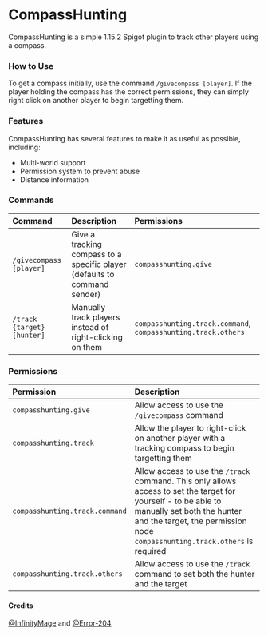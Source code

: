 # CompassHunting
CompassHunting is a simple 1.15.2 Spigot plugin to track other players using a compass.

### How to Use
To get a compass initially, use the command `/givecompass [player]`. If the player holding the compass has the correct permissions, they can simply right click on another player to begin targetting them.

### Features
CompassHunting has several features to make it as useful as possible, including:

- Multi-world support
- Permission system to prevent abuse
- Distance information

### Commands
| Command | Description | Permissions |
|:---|:---|:---|
| `/givecompass [player]` | Give a tracking compass to a specific player (defaults to command sender) | `compasshunting.give`
| `/track {target} [hunter]` | Manually track players instead of right-clicking on them | `compasshunting.track.command`, `compasshunting.track.others`

### Permissions
| Permission | Description |
|:---|:---|
| `compasshunting.give` | Allow access to use the `/givecompass` command
| `compasshunting.track` | Allow the player to right-click on another player with a tracking compass to begin targetting them
| `compasshunting.track.command` | Allow access to use the `/track` command. This only allows access to set the target for yourself - to be able to manually set both the hunter and the target, the permission node `compasshunting.track.others` is required
| `compasshunting.track.others` | Allow access to use the `/track` command to set both the hunter and the target

#### Credits
[@InfinityMage](https://github.com/InfinityMage) and [@Error-204](https://github.com/Error-204)